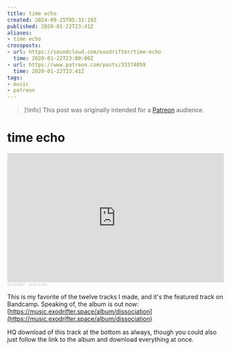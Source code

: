 ```yaml
---
title: time echo
created: 2024-09-25T05:31:19Z
published: 2020-01-22T23:41Z
aliases:
- time echo
crossposts:
- url: https://soundcloud.com/exodrifter/time-echo
  time: 2020-01-22T23:00:00Z
- url: https://www.patreon.com/posts/33374059
  time: 2020-01-22T23:41Z
tags:
- music
- patreon
---
```


> [!info]
> This post was originally intended for a [Patreon](../tags/patreon.md) audience.

# time echo

<iframe width="100%" height="300" scrolling="no" frameborder="no" allow="autoplay" src="https://w.soundcloud.com/player/?url=https%3A//api.soundcloud.com/tracks/745508386&color=%23ff5500&auto_play=false&hide_related=false&show_comments=true&show_user=true&show_reposts=false&show_teaser=true&visual=true"></iframe><div style="font-size: 10px; color: #cccccc;line-break: anywhere;word-break: normal;overflow: hidden;white-space: nowrap;text-overflow: ellipsis; font-family: Interstate,Lucida Grande,Lucida Sans Unicode,Lucida Sans,Garuda,Verdana,Tahoma,sans-serif;font-weight: 100;"><a href="https://soundcloud.com/exodrifter" title="exodrifter" target="_blank" style="color: #cccccc; text-decoration: none;">exodrifter</a> · <a href="https://soundcloud.com/exodrifter/time-echo" title="time echo" target="_blank" style="color: #cccccc; text-decoration: none;">time echo</a></div>

This is my favorite of the twelve tracks I made, and it's the featured track on Bandcamp. Speaking of, the album is out now: [https://music.exodrifter.space/album/dissociation](https://music.exodrifter.space/album/dissociation)

HQ download of this track at the bottom as always, though you could also just follow the link to the album and download everything at once.

